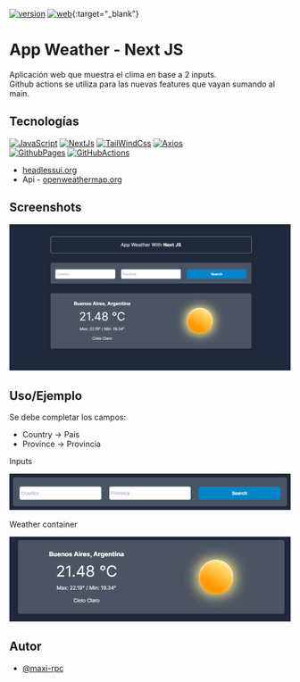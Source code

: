 [![version](https://img.shields.io/badge/version-1.0.0-blue)]()
[![web](https://img.shields.io/badge/live-web-blue)](https://maxi-rpc.github.io/app_weather/){:target="\_blank"}

# App Weather - Next JS

Aplicación web que muestra el clima en base a 2 inputs.
<br>
Github actions se utiliza para las nuevas features que vayan sumando al main.

## Tecnologías

[![JavaScript](https://img.shields.io/badge/JavaScript-F7DF1E?style=for-the-badge&logo=javascript&logoColor=white&labelColor=101010)]()
[![NextJs](https://img.shields.io/badge/NextJs-000000?style=for-the-badge&logo=nextdotjs&logoColor=white&labelColor=101010)]()
[![TailWindCss](https://img.shields.io/badge/TailWindCss-06B6D4?style=for-the-badge&logo=tailwindcss&logoColor=white&labelColor=101010)]()
[![Axios](https://img.shields.io/badge/Axios-5A29E4?style=for-the-badge&logo=axios&logoColor=white&labelColor=101010)]()
</br>
[![GithubPages](https://img.shields.io/badge/GithubPages-222222?style=for-the-badge&logo=githubpages&logoColor=white&labelColor=101010)]()
[![GitHubActions](https://img.shields.io/badge/GitHubActions-222222?style=for-the-badge&logo=githubactions&logoColor=white&labelColor=101010)]()

- [headlessui.org](https://headlessui.com/)
- Api - [openweathermap.org](https://openweathermap.org/api/one-call-3)

## Screenshots

![App Screenshot](https://raw.githubusercontent.com/Maxi-rpc/app_weather/main/public/images/app_weather_main.png)

## Uso/Ejemplo

Se debe completar los campos:

- Country -> País
- Province -> Provincia

Inputs

![App Screenshot](https://raw.githubusercontent.com/Maxi-rpc/app_weather/main/public/images/app_weather_inputs.png)

Weather container

![App Screenshot](https://raw.githubusercontent.com/Maxi-rpc/app_weather/main/public/images/app_weather_weather.png)

## Autor

- [@maxi-rpc](https://github.com/Maxi-rpc)
